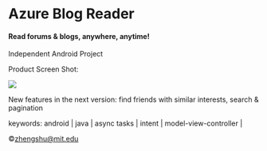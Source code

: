 Azure Blog Reader
==========

<h4>Read forums & blogs, anywhere, anytime!</h4>

Independent Android Project

Product Screen Shot: <div><img src="http://farm9.staticflickr.com/8122/8658408194_c9c526f2c7_m.jpg"></div>

New features in the next version: find friends with similar interests, search & pagination

keywords: android | java | async tasks | intent | model-view-controller |

&copy;zhengshu@mit.edu

